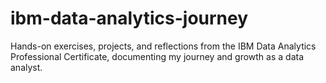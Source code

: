 # ibm-data-analytics-journey
Hands-on exercises, projects, and reflections from the IBM Data Analytics Professional Certificate, documenting my journey and growth as a data analyst.
